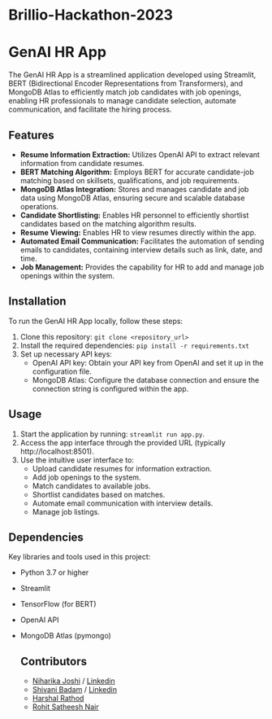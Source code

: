 # Brillio-Hackathon-2023

# GenAI HR App

The GenAI HR App is a streamlined application developed using Streamlit, BERT (Bidirectional Encoder Representations from Transformers), and MongoDB Atlas to efficiently match job candidates with job openings, enabling HR professionals to manage candidate selection, automate communication, and facilitate the hiring process.

## Features

- **Resume Information Extraction:** Utilizes OpenAI API to extract relevant information from candidate resumes.
- **BERT Matching Algorithm:** Employs BERT for accurate candidate-job matching based on skillsets, qualifications, and job requirements.
- **MongoDB Atlas Integration:** Stores and manages candidate and job data using MongoDB Atlas, ensuring secure and scalable database operations.
- **Candidate Shortlisting:** Enables HR personnel to efficiently shortlist candidates based on the matching algorithm results.
- **Resume Viewing:** Enables HR to view resumes directly within the app.
- **Automated Email Communication:** Facilitates the automation of sending emails to candidates, containing interview details such as link, date, and time.
- **Job Management:** Provides the capability for HR to add and manage job openings within the system.

## Installation

To run the GenAI HR App locally, follow these steps:

1. Clone this repository: `git clone <repository_url>`
2. Install the required dependencies: `pip install -r requirements.txt`
3. Set up necessary API keys:
   - OpenAI API key: Obtain your API key from OpenAI and set it up in the configuration file.
   - MongoDB Atlas: Configure the database connection  and ensure the connection string is configured within the app.

## Usage

1. Start the application by running: `streamlit run app.py`.
2. Access the app interface through the provided URL (typically http://localhost:8501).
3. Use the intuitive user interface to:
   - Upload candidate resumes for information extraction.
   - Add job openings to the system.
   - Match candidates to available jobs.
   - Shortlist candidates based on matches.
   - Automate email communication with interview details.
   - Manage job listings.

## Dependencies

Key libraries and tools used in this project:

- Python 3.7 or higher
- Streamlit
- TensorFlow (for BERT)
- OpenAI API
- MongoDB Atlas (pymongo)

  ## Contributors
  - [Niharika Joshi](https://github.com/Niharikajo) / [Linkedin ](https://www.linkedin.com/in/niharika-joshi-/)
  - [Shivani Badam](https://github.com/shivanibadam) / [Linkedin](https://www.linkedin.com/in/shivani-badam-9668651b1/)
  - [Harshal Rathod](https://www.linkedin.com/in/harshal-rathod-8452181b5/)
  - [Rohit Satheesh Nair](https://www.linkedin.com/in/rohit-satheesh-nair-18765221b/)
  
